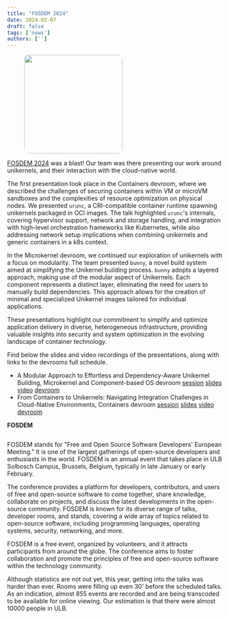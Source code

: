 ```yaml
---
title: "FOSDEM 2024"
date: 2024-02-07
draft: false
tags: ['news']
authors: ['']
---
```


<figure>
        <img src="images/FOSDEM_venue.jpg#floatright" height="230px" alt="" style="border-radius: 10px"/>
</figure>

[FOSDEM 2024](https://fosdem.org) was a blast! Our team was there presenting
our work around unikernels, and their interaction with the cloud-native world.

The first presentation took place in the Containers devroom, where we described
the challenges of securing containers within VM or microVM sandboxes and the
complexities of resource optimization on physical nodes. We presented `urunc`, a
CRI-compatible container runtime spawning unikernels packaged in OCI images.
The talk highlighted `urunc`'s internals, covering hypervisor support, network
and storage handling, and integration with high-level orchestration frameworks
like Kubernetes, while also addressing network setup implications when
combining unikernels and generic containers in a k8s context.

In the Microkernel devroom, we continued our exploration of unikernels
with a focus on modularity. The team presented `bunny`, a novel build system
aimed at simplifying the Unikernel building process. `bunny` adopts a layered
approach, making use of the modular aspect of Unikernels. Each component
represents a distinct layer, eliminating the need for users to manually build
dependencies. This approach allows for the creation of minimal and specialized
Unikernel images tailored for individual applications. 

These presentations highlight our commitment to simplify and optimize
application delivery in diverse, heterogeneous infrastructure, providing
valuable insights into security and system optimization in the evolving
landscape of container technology.

Find below the slides and video recordings of the presentations, along with links to the devrooms full schedule.

- A Modular Approach to Effortless and Dependency-Aware Unikernel Building, Microkernel and Component-based OS devroom [session](https://fosdem.org/2024/schedule/event/fosdem-2024-3456-a-modular-approach-to-effortless-and-dependency-aware-unikernel-building/) [slides](https://fosdem.org/2024/events/attachments/fosdem-2024-3456-a-modular-approach-to-effortless-and-dependency-aware-unikernel-building/slides/22316/FOSDEM24-bunny_v1_Y1twYme.pdf) [video](https://live.fosdem.org/watch/ud2208) [devroom](https://fosdem.org/2024/schedule/track/microkernel/)
- From Containers to Unikernels: Navigating Integration Challenges in Cloud-Native Environments, Containers devroom [session](https://fosdem.org/2024/schedule/event/fosdem-2024-3402-from-containers-to-unikernels-navigating-integration-challenges-in-cloud-native-environments/) [slides](https://fosdem.org/2024/events/attachments/fosdem-2024-3402-from-containers-to-unikernels-navigating-integration-challenges-in-cloud-native-environments/slides/22484/FOSDEM24-urunc_8aePu2M.pdf) [video](https://live.fosdem.org/watch/ub2252a) [devroom](https://fosdem.org/2024/schedule/track/containers/)

**FOSDEM**
<figure>
        <img src="images/FOSDEM_logo.svg.png#floatleft" alt="" style="border-radius: 10px"/>
</figure>

FOSDEM stands for "Free and Open Source Software Developers' European Meeting."
It is one of the largest gatherings of open-source developers and enthusiasts
in the world. FOSDEM is an annual event that takes place in ULB Solbosch
Campus, Brussels, Belgium, typically in late January or early February.

The conference provides a platform for developers, contributors, and users of
free and open-source software to come together, share knowledge, collaborate on
projects, and discuss the latest developments in the open-source community.
FOSDEM is known for its diverse range of talks, developer rooms, and stands,
covering a wide array of topics related to open-source software, including
programming languages, operating systems, security, networking, and more.

FOSDEM is a free event, organized by volunteers, and it attracts participants
from around the globe. The conference aims to foster collaboration and promote
the principles of free and open-source software within the technology
community.

Although statistics are not out yet, this year, getting into the talks was
harder than ever. Rooms were filling up even 30' before the scheduled talks. As
an indication, almost 855 events are recorded and are being transcoded to be
available for online viewing. Our estimation is that there were almost 10000
people in ULB.
